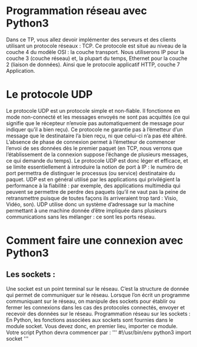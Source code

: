 # Programmation réseau avec Python3
Dans ce TP, vous allez devoir implémenter des serveurs et des clients utilisant un protocole
réseaux : TCP. Ce protocole est situé au niveau de la couche 4 du modèle OSI : la couche transport.
Nous utiliserons IP pour la couche 3 (couche réseau) et, la plupart du temps, Ethernet pour la couche 2 (liaison de données). Ainsi que le protocole applicatif HTTP, couche 7 Application.

# Le protocole UDP
Le protocole UDP est un protocole simple et non-fiable. Il fonctionne en mode non-connecté
et les messages envoyés ne sont pas acquittés (ce qui signifie que le récepteur n’envoie pas automatiquement de message pour indiquer qu’il a bien reçu). Ce protocole ne garantie pas à l’émetteur d’un message que le destinataire l’a bien reçu, ni que celui-ci n’a pas été altéré.
L’absence de phase de connexion permet à l’émetteur de commencer l’envoi de ses données dès
le premier paquet (en TCP, nous verrons que l’établissement de la connexion suppose l’échange de plusieurs messages, ce qui demande du temps).
Le protocole UDP est donc léger et efficace, et se limite essentiellement à introduire la notion de port à IP : le numéro de port permettra de distinguer le processus (ou service) destinataire du paquet. UDP est en général utilisé par les applications qui privilégient la performance à la fiabilité : par exemple, des applications multimédia qui peuvent se permettre de perdre des paquets (qu’il ne vaut pas la peine de retransmettre puisque de toutes façons ils arriveraient trop tard : Visio, Vidéo, son). UDP utilise donc un système d’adressage sur la machine permettant à une machine donnée d’être impliquée dans plusieurs communications sans les mélanger : ce sont les ports réseau.

# Comment faire une connexion avec Python3
## Les sockets :
Une socket est un point terminal sur le réseau. C’est la structure de donnée qui permet de
communiquer sur le réseau.
Lorsque l’on écrit un programme communiquant sur le réseau, on manipule des sockets pour
établir ou fermer les connexions dans les cas des protocoles connectés, envoyer et recevoir des données sur le réseau.
Programmation réseau sur les sockets :
En Python, les fonctions associées aux sockets sont fournies dans le module socket. Vous
devez donc, en premier lieu, importer ce module.
Votre script Python devra commencer par :
'''
#!/usr/bin/env python3
import socket
'''
